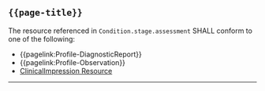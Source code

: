 ## <code>{{page-title}}</code>

The resource referenced in `Condition.stage.assessment` SHALL conform to one of the following:

* {{pagelink:Profile-DiagnosticReport}}
* {{pagelink:Profile-Observation}}
* [ClinicalImpression Resource](https://www.hl7.org/fhir/R4/ClinicalImpression.html)

 ---

